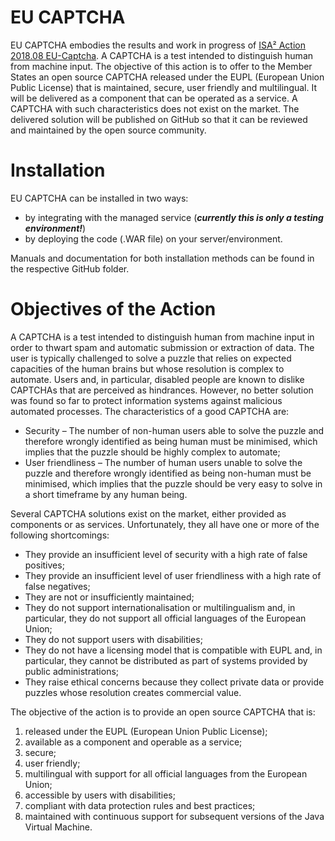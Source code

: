 # EU CAPTCHA

EU CAPTCHA embodies the results and work in progress of [ISA² Action 2018.08 EU-Captcha](https://ec.europa.eu/isa2/actions/developing-open-source-captcha_en). 
A CAPTCHA is a test intended to distinguish human from machine input. The objective of this action is to offer to the Member States an open source CAPTCHA released under the EUPL (European Union Public License) that is maintained, secure, user friendly and multilingual. It will be delivered as a component that can be operated as a service. A CAPTCHA with such characteristics does not exist on the market. The delivered solution will be published on GitHub so that it can be reviewed and maintained by the open source community.

# Installation

EU CAPTCHA can be installed in two ways:
- by integrating with the managed service (_**currently this is only a testing environment!**_)
- by deploying the code (.WAR file) on your server/environment.

Manuals and documentation for both installation methods can be found in the respective GitHub folder. 

# Objectives of the Action
A CAPTCHA is a test intended to distinguish human from machine input in order to thwart spam and automatic submission or extraction of data. The user is typically challenged to solve a puzzle that relies on expected capacities of the human brains but whose resolution is complex to automate. 
Users and, in particular, disabled people are known to dislike CAPTCHAs that are perceived as hindrances. However, no better solution was found so far to protect information systems against malicious automated processes. 
The characteristics of a good CAPTCHA are: 
- Security – The number of non-human users able to solve the puzzle and therefore wrongly identified as being human must be minimised, which implies that the puzzle should be highly complex to automate; 
- User friendliness – The number of human users unable to solve the puzzle and therefore wrongly identified as being non-human must be minimised, which implies that the puzzle should be very easy to solve in a short timeframe by any human being. 

Several CAPTCHA solutions exist on the market, either provided as components or as services. Unfortunately, they all have one or more of the following shortcomings: 
- They provide an insufficient level of security with a high rate of false positives; 
- They provide an insufficient level of user friendliness with a high rate of false negatives; 
- They are not or insufficiently maintained; 
- They do not support internationalisation or multilingualism and, in particular, they do not support all official languages of the European Union; 
- They do not support users with disabilities; 
- They do not have a licensing model that is compatible with EUPL and, in particular, they cannot be distributed as part of systems provided by public administrations; 
- They raise ethical concerns because they collect private data or provide puzzles whose resolution creates commercial value. 

The objective of the action is to provide an open source CAPTCHA that is: 
1. released under the EUPL (European Union Public License); 
2. available as a component and operable as a service; 
3. secure; 
4. user friendly; 
5. multilingual with support for all official languages from the European Union; 
6. accessible by users with disabilities; 
7. compliant with data protection rules and best practices; 
8. maintained with continuous support for subsequent versions of the Java Virtual Machine. 
